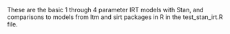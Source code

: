 These are the basic 1 through 4 parameter IRT models with Stan, and comparisons to models from ltm and sirt packages in R in the test_stan_irt.R file. 